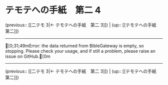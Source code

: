 # テモテへの手紙　第二 4

(previous:: [[二テモ 3|← テモテへの手紙　第二 3]]) | (up:: [[テモテへの手紙　第二]])

***
[0;31;49mError: the data returned from BibleGateway is empty, so stopping. Please check your usage, and if still a problem, please raise an issue on GitHub.[0m

***

(previous:: [[二テモ 3|← テモテへの手紙　第二 3]]) | (up:: [[テモテへの手紙　第二]])
